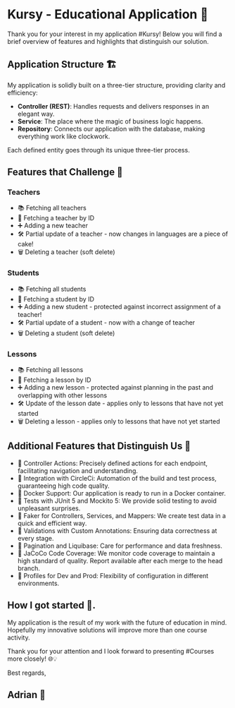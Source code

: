 # Kursy - Educational Application 🚀

Thank you for your interest in my application #Kursy! Below you will find a brief overview of features and highlights that distinguish our solution.

## Application Structure 🏗️

My application is solidly built on a three-tier structure, providing clarity and efficiency:

- **Controller (REST)**: Handles requests and delivers responses in an elegant way.
- **Service**: The place where the magic of business logic happens.
- **Repository**: Connects our application with the database, making everything work like clockwork.

Each defined entity goes through its unique three-tier process.

## Features that Challenge 🚀

### Teachers

- 📚 Fetching all teachers
- 🔄 Fetching a teacher by ID
- ➕ Adding a new teacher
- 🛠️ Partial update of a teacher - now changes in languages are a piece of cake!
- 🗑️ Deleting a teacher (soft delete)

### Students

- 📚 Fetching all students
- 🔄 Fetching a student by ID
- ➕ Adding a new student - protected against incorrect assignment of a teacher!
- 🛠️ Partial update of a student - now with a change of teacher
- 🗑️ Deleting a student (soft delete)

### Lessons

- 📚 Fetching all lessons
- 🔄 Fetching a lesson by ID
- ➕ Adding a new lesson - protected against planning in the past and overlapping with other lessons
- 🛠️ Update of the lesson date - applies only to lessons that have not yet started
- 🗑️ Deleting a lesson - applies only to lessons that have not yet started

## Additional Features that Distinguish Us 🌟

- 🔄 Controller Actions: Precisely defined actions for each endpoint, facilitating navigation and understanding.
- 🔄 Integration with CircleCi: Automation of the build and test process, guaranteeing high code quality.
- 🔄 Docker Support: Our application is ready to run in a Docker container.
- 🔄 Tests with JUnit 5 and Mockito 5: We provide solid testing to avoid unpleasant surprises.
- 🔄 Faker for Controllers, Services, and Mappers: We create test data in a quick and efficient way.
- 🔄 Validations with Custom Annotations: Ensuring data correctness at every stage.
- 🔄 Pagination and Liquibase: Care for performance and data freshness.
- 🔄 JaCoCo Code Coverage: We monitor code coverage to maintain a high standard of quality. Report available after each merge to the head branch.
- 🔄 Profiles for Dev and Prod: Flexibility of configuration in different environments.

## How I got started 🚀.

My application is the result of my work with the future of education in mind. Hopefully my innovative solutions will improve more than one course activity.

Thank you for your attention and I look forward to presenting #Courses more closely! 🌐💡

Best regards,
## Adrian 👋
